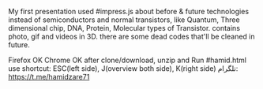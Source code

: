My first presentation used #impress.js about before & future technologies instead of semiconductors and normal transistors, like
Quantum, Three dimensional chip, DNA, Protein, Molecular types of Transistor.
contains photo, gif and videos in 3D.
there are some dead codes that'll be cleaned in future.

Firefox OK
Chrome OK
after clone/download, unzip and Run #hamid.html
use shortcut: ESC(left side), J(overview both side), K(right side)
تلگرام: https://t.me/hamidzare71
